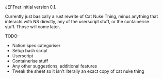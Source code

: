 JEFFnet initial version 0.1.

Currently just basically a rust rewrite of Cat Nuke Thing, minus anything that interacts with NS directly, any of the userscript stuff, or the containerise stuff. Those will come later.

TODO:
- Nation spec categoriser
- Setup bash script
- Userscript
- Containerise stuff
- Any other suggestions, additional features
- Tweak the sheet so it isn't literally an exact copy of cat nuke thing
